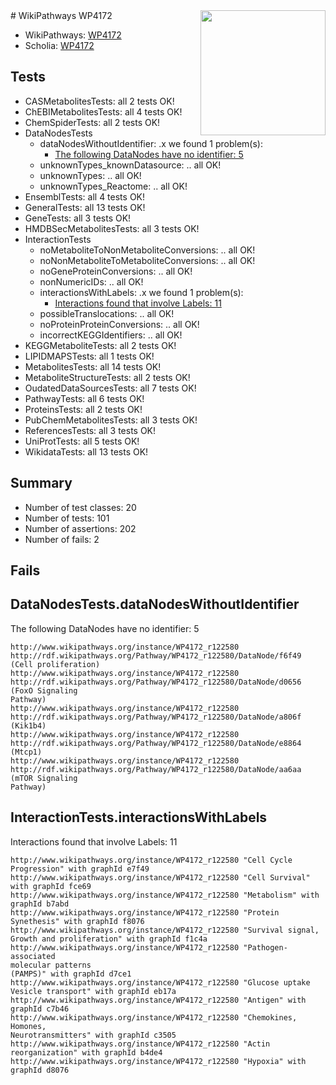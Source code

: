 <img style="float: right; width: 200px" src="https://upload.wikimedia.org/wikipedia/commons/thumb/8/83/Wplogo_with_text_500.png/640px-Wplogo_with_text_500.png" />
# WikiPathways WP4172

* WikiPathways: [WP4172](https://new.wikipathways.org/pathways/WP4172)
* Scholia: [WP4172](https://scholia.toolforge.org/wikipathways/WP4172)
## Tests
* CASMetabolitesTests: all 2 tests OK!
* ChEBIMetabolitesTests: all 4 tests OK!
* ChemSpiderTests: all 2 tests OK!
* DataNodesTests
    * dataNodesWithoutIdentifier: .x we found 1 problem(s):
        * [The following DataNodes have no identifier: 5](#d2d32fa4)
    * unknownTypes_knownDatasource: .. all OK!
    * unknownTypes: .. all OK!
    * unknownTypes_Reactome: .. all OK!
* EnsemblTests: all 4 tests OK!
* GeneralTests: all 13 tests OK!
* GeneTests: all 3 tests OK!
* HMDBSecMetabolitesTests: all 3 tests OK!
* InteractionTests
    * noMetaboliteToNonMetaboliteConversions: .. all OK!
    * noNonMetaboliteToMetaboliteConversions: .. all OK!
    * noGeneProteinConversions: .. all OK!
    * nonNumericIDs: .. all OK!
    * interactionsWithLabels: .x we found 1 problem(s):
        * [Interactions found that involve Labels: 11](#fe97a8b9)
    * possibleTranslocations: .. all OK!
    * noProteinProteinConversions: .. all OK!
    * incorrectKEGGIdentifiers: .. all OK!
* KEGGMetaboliteTests: all 2 tests OK!
* LIPIDMAPSTests: all 1 tests OK!
* MetabolitesTests: all 14 tests OK!
* MetaboliteStructureTests: all 2 tests OK!
* OudatedDataSourcesTests: all 7 tests OK!
* PathwayTests: all 6 tests OK!
* ProteinsTests: all 2 tests OK!
* PubChemMetabolitesTests: all 3 tests OK!
* ReferencesTests: all 3 tests OK!
* UniProtTests: all 5 tests OK!
* WikidataTests: all 13 tests OK!


## Summary

* Number of test classes: 20
* Number of tests: 101
* Number of assertions: 202
* Number of fails: 2

## Fails

<a name="d2d32fa4" />

## DataNodesTests.dataNodesWithoutIdentifier

The following DataNodes have no identifier: 5
```
http://www.wikipathways.org/instance/WP4172_r122580 http://rdf.wikipathways.org/Pathway/WP4172_r122580/DataNode/f6f49 (Cell proliferation)
http://www.wikipathways.org/instance/WP4172_r122580 http://rdf.wikipathways.org/Pathway/WP4172_r122580/DataNode/d0656 (FoxO Signaling
Pathway)
http://www.wikipathways.org/instance/WP4172_r122580 http://rdf.wikipathways.org/Pathway/WP4172_r122580/DataNode/a806f (Kik1b4)
http://www.wikipathways.org/instance/WP4172_r122580 http://rdf.wikipathways.org/Pathway/WP4172_r122580/DataNode/e8864 (Mtcp1)
http://www.wikipathways.org/instance/WP4172_r122580 http://rdf.wikipathways.org/Pathway/WP4172_r122580/DataNode/aa6aa (mTOR Signaling
Pathway)
```

<a name="fe97a8b9" />

## InteractionTests.interactionsWithLabels

Interactions found that involve Labels: 11
```
http://www.wikipathways.org/instance/WP4172_r122580 "Cell Cycle Progression" with graphId e7f49
http://www.wikipathways.org/instance/WP4172_r122580 "Cell Survival" with graphId fce69
http://www.wikipathways.org/instance/WP4172_r122580 "Metabolism" with graphId b7abd
http://www.wikipathways.org/instance/WP4172_r122580 "Protein Synethesis" with graphId f8076
http://www.wikipathways.org/instance/WP4172_r122580 "Survival signal,
Growth and proliferation" with graphId f1c4a
http://www.wikipathways.org/instance/WP4172_r122580 "Pathogen-associated
molecular patterns
(PAMPS)" with graphId d7ce1
http://www.wikipathways.org/instance/WP4172_r122580 "Glucose uptake
Vesicle transport" with graphId eb17a
http://www.wikipathways.org/instance/WP4172_r122580 "Antigen" with graphId c7b46
http://www.wikipathways.org/instance/WP4172_r122580 "Chemokines, 
Homones, 
Neurotransmitters" with graphId c3505
http://www.wikipathways.org/instance/WP4172_r122580 "Actin reorganization" with graphId b4de4
http://www.wikipathways.org/instance/WP4172_r122580 "Hypoxia" with graphId d8076
```

